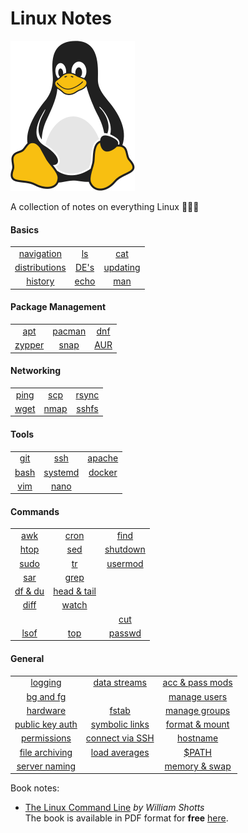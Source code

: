 # Linux Notes 

![Linux Penguin Logo](img/penguin.png)

A collection of notes on everything Linux 🐧🐧🐧

#### Basics
| | | |
| :-------: | :-------: | :-------: |
| [navigation](basics/navigation.md) | [ls](basics/ls.md) | [cat](basics/cat.md) |
| [distributions](basics/distro.md) | [DE's](basics/de.md) | [updating](basics/updating.md) |
| [history](basics/history.md) | [echo](basics/echo.md) | [man](basics/man.md) |


#### Package Management 
| | | |
| :-------: | :-------: | :-------: |
| [apt](pkg_mgmt/apt.md) | [pacman](pkg_mgmt/pacman.md) | [dnf](pkg_mgmt/dnf.md) |
| [zypper](pkg_mgmt/zypper.md) | [snap](pkg_mgmt/snap.md) | [AUR](pkg_mgmt/aur.md) |

#### Networking 
| | | |
| :-------: | :-------: | :-------: |
| [ping](networking/ping.md) | [scp](networking/scp.md) | [rsync](networking/rsync.md) |
| [wget](networking/wget.md) | [nmap](networking/nmap.md) | [sshfs](networking/sshfs.md) |

#### Tools 
| | | |
| :-------: | :-------: | :-------: |
| [git](tools/git/README.md) | [ssh](tools/ssh/README.md) | [apache](tools/apache.md) |
| [bash](tools/bash/README.md) | [systemd](tools/systemd/README.md) | [docker](tools/docker/README.md) |
| [vim](tools/vim/README.md) | [nano](tools/nano.md) | |

#### Commands 
| | | |
| :-------: | :-------: | :-------: |
| [awk](commands/awk.md) | [cron](commands/cron.md) | [find](commands/find.md) |
| [htop](commands/htop.md) | [sed](commands/sed.md) | [shutdown](commands/shutdown.md) |
| [sudo](commands/sudo.md) | [tr](commands/tr.md) | [usermod](commands/usermod.md) |
| [sar](commands/sar.md) | [grep](commands/grep.md) | |
| [df & du](commands/df_du.md) | [head & tail](commands/head_tail.md) | |
| [diff](commands/diff.md) | [watch](commands/watch.md) | |
| | | [cut](commands/cut.md) |
| [lsof](commands/lsof.md) | [top](commands/top.md) | [passwd](commands/passwd.md) |

#### General
| | | |
| :-------: | :-------: | :-------: |
| [logging](misc/logging.md) | [data streams](misc/data-streams.md) | [acc & pass mods](misc/acc_pass_exp.md) |
| [bg and fg](misc/bg_fg.md) | | [manage users](misc/user_mgmt.md)|
| [hardware](misc/hw.md) | [fstab](misc/fstab.md) | [manage groups](misc/group_mgmt.md) |
| [public key auth](misc/pub_key.md) | [symbolic links](misc/sym_links.md) | [format & mount](misc/volume_mgmt.md) |
| [permissions](misc/permissions.md) | [connect via SSH](misc/connect_via_ssh.md) | [hostname](misc/hostname.md) |
| [file archiving](misc/archiving.md) | [load averages](misc/load_avg.md) | [$PATH](misc/path.md) |
| [server naming](misc/srv_naming.md) | | [memory & swap](misc/mem_swap.md) |

Book notes:

- [The Linux Command Line](books/book-tlcl/00-intro.md) *by William Shotts*  
  The book is available in PDF format for **free**
  [here](https://www.linuxcommand.org/tlcl.php).
